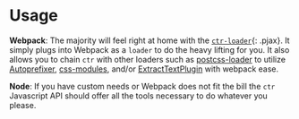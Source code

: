 # Usage

__Webpack__: The majority will feel right at home with the [`ctr-loader`](../javascript/ctr-loader.md){: .pjax}. It simply plugs into Webpack as a `loader` to do the heavy lifting for you. It also allows you to chain `ctr` with other loaders such as [postcss-loader](https://github.com/postcss/postcss-loader) to utilize [Autoprefixer](https://github.com/postcss/autoprefixer), [css-modules](https://github.com/css-modules/css-modules), and/or [ExtractTextPlugin](https://github.com/webpack-contrib/extract-text-webpack-plugin) with webpack ease.

__Node__: If you have custom needs or Webpack does not fit the bill the `ctr` Javascript API should offer all the tools necessary to do whatever you please.

<div class="cf"></div>
<div class="end"></div>

